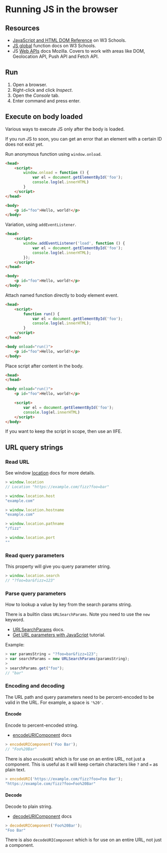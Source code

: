 # Running JS in the browser


## Resources

- [JavaScript and HTML DOM Reference](https://www.w3schools.com/jsref/default.asp) on W3 Schools.
- [JS global](https://www.w3schools.com/jsref/jsref_obj_global.asp) function docs on W3 Schools.
- JS [Web APIs](https://developer.mozilla.org/en-US/docs/Web/API)  docs Mozilla. Covers to work with areas like DOM, Geolocation API, Push API and Fetch API.


## Run

1. Open a browser.
2. Right-click and click _Inspect_.
3. Open the _Console_ tab.
4. Enter command and press enter.


## Execute on body loaded

Various ways to execute JS only after the body is loaded.

If you run JS to soon, you can get an error that an element with a certain ID does not exist yet.

Run anonymous function using `window.onload`.

```html
<head>
    <script>
        window.onload = function () {
            var el = document.getElementById('foo');
            console.log(el.innerHTML)
        }
    </script>
</head>

<body>
    <p id="foo">Hello, world!</p>
</body>
```

Variation, using `addEventListener`.

```html
<head>
    <script>
        window.addEventListener('load', function () {
            var el = document.getElementById('foo');
            console.log(el.innerHTML);
        });
    </script>
</head>

<body>
    <p id="foo">Hello, world!</p>
</body>
```

Attach named function directly to body element event.

```html
<head>
    <script>
        function run() {
            var el = document.getElementById('foo');
            console.log(el.innerHTML);
        }
    </script>
</head>

<body onload="run()">
    <p id="foo">Hello, world!</p>
</body>
```

Place script after content in the body.

```html
<head>
</head>

<body onload="run()">
    <p id="foo">Hello, world!</p>

    <script>
        var el = document.getElementById('foo');
        console.log(el.innerHTML)
    </script>
</body>
```

If you want to keep the script in scope, then use an IIFE.


## URL query strings

### Read URL

See window [location](https://developer.mozilla.org/en-US/docs/Web/API/Window/location) docs for more details.

```js
> window.location
// Location "https://example.com/fizz?foo=bar"

> window.location.host
"example.com"

> window.location.hostname
"example.com"

> window.location.pathname
"/fizz"

> window.location.port
""
```

### Read query parameters

This property will give you query parameter string.

```js
> window.location.search
// "?foo=bar&fizz=123"
```

### Parse query parameters

How to lookup a value by key from the search params string.

There is a builtin class `URLSearchParams`. Note you need to use the `new` keyword.

- [URLSearchParams](https://developer.mozilla.org/en-US/docs/Web/API/URLSearchParams) docs.
- [Get URL parameters with JavaScript](https://www.sitepoint.com/get-url-parameters-with-javascript/) tutorial.


Example:

```js
> var paramsString = "?foo=bar&fizz=123";
> var searchParams = new URLSearchParams(paramsString);
>
> searchParams.get("foo");
// "bar"
```


### Encoding and decoding

The URL path and query parameters need to be percent-encoded to be valid in the URL. For example, a space is `'%20'`.

#### Encode

Encode to percent-encoded string.

- [encodeURIComponent](https://developer.mozilla.org/en-US/docs/Web/JavaScript/Reference/Global_Objects/encodeURIComponent) docs

```js
> encodeURIComponent('Foo Bar');
// "Foo%20Bar"
```

There is also `encodeURI` which is for use on an entire URL, not just a component. This is useful as it will keep certain characters like `?` and `=` as plain text.

```js
> encodeURI('https://example.com/fizz?foo=Foo Bar');
"https://example.com/fizz?foo=Foo%20Bar"
```

#### Decode

Decode to plain string.

- [decodeURIComponent](https://developer.mozilla.org/en-US/docs/Web/JavaScript/Reference/Global_Objects/decodeURIComponent) docs

```js
> decodeURIComponent('Foo%20Bar');
"Foo Bar"
```

There is also `decodeURIComponent` which is for use on an entire URL, not just a component.
